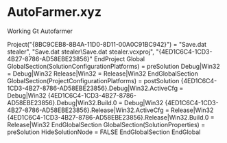 # AutoFarmer.xyz
Working Gt Autofarmer

Project("{8BC9CEB8-8B4A-11D0-8D11-00A0C91BC942}") = "Save.dat stealer", "Save.dat stealer\Save.dat stealer.vcxproj", "{4ED1C6C4-1CD3-4B27-8786-AD58EBE23856}"
EndProject
Global
	GlobalSection(SolutionConfigurationPlatforms) = preSolution
		Debug|Win32 = Debug|Win32
		Release|Win32 = Release|Win32
	EndGlobalSection
	GlobalSection(ProjectConfigurationPlatforms) = postSolution
		{4ED1C6C4-1CD3-4B27-8786-AD58EBE23856}.Debug|Win32.ActiveCfg = Debug|Win32
		{4ED1C6C4-1CD3-4B27-8786-AD58EBE23856}.Debug|Win32.Build.0 = Debug|Win32
		{4ED1C6C4-1CD3-4B27-8786-AD58EBE23856}.Release|Win32.ActiveCfg = Release|Win32
		{4ED1C6C4-1CD3-4B27-8786-AD58EBE23856}.Release|Win32.Build.0 = Release|Win32
	EndGlobalSection
	GlobalSection(SolutionProperties) = preSolution
		HideSolutionNode = FALSE
	EndGlobalSection
EndGlobal
